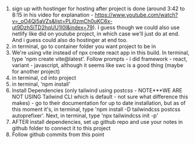 1. sign up with hostinger for hosting after project is done (around 3:42 to 8:15 in his video for explanation - https://www.youtube.com/watch?v=_oO4Qi5aVZs&list=PLi0zmCh0uKC6x-ut9DzhSiTD2hqUU1I0l&index=79). I guess though we could also use netlify like did on youtube project, in which case we'll just do at end. And i guess could also do hostinger at end too.
2. in terminal, go to container folder you want project to be in
3. We're using vite instead of npx create react app in this build. In terminal, type 'npm create vite@latest'. Follow prompts - i did framework - react, variant - javascript, although it seems like swc is a good thing (maybe for another project)
4. in terminal, cd into project
5. in terminal, 'npm install'
6. Install Dependencies (only tailwind using postcss - NOTE***WE ARE NOT USING Tailwind CLI which is default - not sure what difference this makes) - go to their documentation for up to date installation, but as of this moment it's, in terminal, type 'npm install -D tailwindcss postcss autoprefixer'. Next, in terminal, type 'npx tailwindcss init -p'
7. AFTER install dependencies, set up github repo and use your notes in github folder to connect it to this project
8. Follow github commits from this point